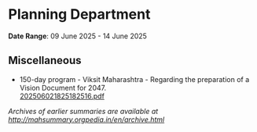 # Planning Department

**Date Range**: 09 June 2025 - 14 June 2025


## Miscellaneous
- 150-day program - Viksit Maharashtra - Regarding the preparation of a Vision Document for 2047.\
  [202506021825182516.pdf](https://gr.maharashtra.gov.in/Site/Upload/Government%20Resolutions/English/202506021825182516.pdf)


*Archives of earlier summaries are available at http://mahsummary.orgpedia.in/en/archive.html*